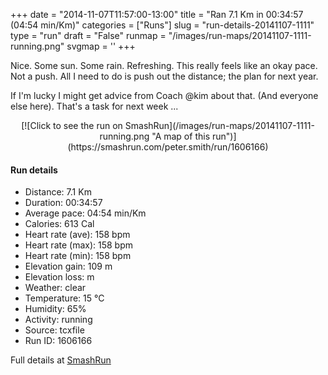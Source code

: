 +++
date = "2014-11-07T11:57:00-13:00"
title = "Ran 7.1 Km in 00:34:57 (04:54 min/Km)"
categories = ["Runs"]
slug = "run-details-20141107-1111"
type = "run"
draft = "False"
runmap = "/images/run-maps/20141107-1111-running.png"
svgmap = '<polyline points="0 55, 1 61, 2 61, 3 59, 9 55, 15 48, 27 43, 32 46, 34 46, 36 43, 38 42, 39 39, 40 39, 46 39, 61 40, 64 40, 68 43, 77 51, 84 55, 90 56, 100 56, 93 56, 84 55, 78 52, 64 41, 59 40, 46 39, 39 39, 39 42, 33 46, 27 43, 22 44, 16 48, 14 49, 10 53">'
+++

Nice. Some sun. Some rain. Refreshing. This really feels like an okay pace. Not a push. All I need to do is push out the distance; the plan for next year. 

If I'm lucky I might get advice from Coach @kim about that. (And everyone else here). That's a task for next week ...



<!--more-->

<center>
[![Click to see the run on SmashRun](/images/run-maps/20141107-1111-running.png "A map of this run")](https://smashrun.com/peter.smith/run/1606166)
</center>

#### Run details

* Distance: 7.1 Km
* Duration: 00:34:57
* Average pace: 04:54 min/Km
* Calories: 613 Cal
* Heart rate (ave): 158 bpm
* Heart rate (max): 158 bpm
* Heart rate (min): 158 bpm
* Elevation gain: 109 m
* Elevation loss:  m
* Weather: clear
* Temperature: 15 &deg;C
* Humidity: 65%
* Activity: running
* Source: tcxfile
* Run ID: 1606166

Full details at [SmashRun](https://smashrun.com/peter.smith/run/1606166)